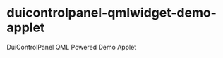 duicontrolpanel-qmlwidget-demo-applet
=====================================

DuiControlPanel QML Powered Demo Applet